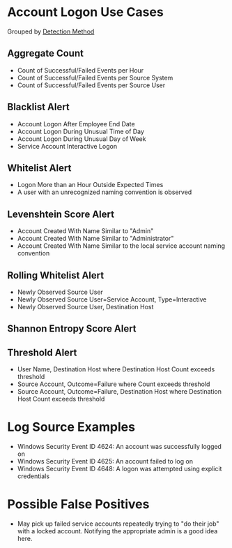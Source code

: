 # Account Logon Use Cases

Grouped by [Detection Method](/Detection-Methods.md)


## Aggregate Count
- Count of Successful/Failed Events per Hour
- Count of Successful/Failed Events per Source System
- Count of Successful/Failed Events per Source User


## Blacklist Alert
- Account Logon After Employee End Date
- Account Logon During Unusual Time of Day
- Account Logon During Unusual Day of Week
- Service Account Interactive Logon


## Whitelist Alert
- Logon More than an Hour Outside Expected Times
- A user with an unrecognized naming convention is observed


## Levenshtein Score Alert
- Account Created With Name Similar to "Admin"
- Account Created With Name Similar to "Administrator"
- Account Created With Name Similar to the local service account naming convention


## Rolling Whitelist Alert
- Newly Observed Source User
- Newly Observed Source User=Service Account, Type=Interactive
- Newly Observed Source User, Destination Host


## Shannon Entropy Score Alert


## Threshold Alert
- User Name, Destination Host where Destination Host Count exceeds threshold
- Source Account, Outcome=Failure where Count exceeds threshold
- Source Account, Outcome=Failure, Destination Host where Destination Host Count exceeds threshold


# Log Source Examples
- Windows Security Event ID 4624: An account was successfully logged on
- Windows Security Event ID 4625: An account failed to log on
- Windows Security Event ID 4648: A logon was attempted using explicit credentials


# Possible False Positives
- May pick up failed service accounts repeatedly trying to "do their job" with a locked account. Notifying the appropriate admin is a good idea here.
